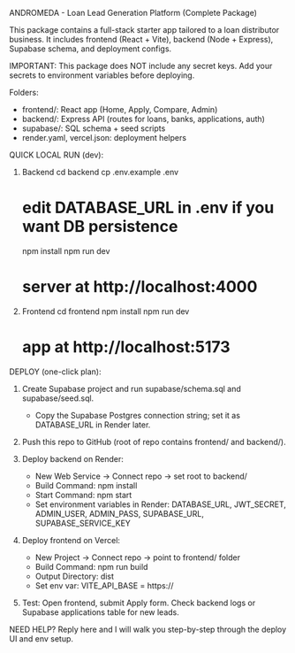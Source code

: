 ANDROMEDA - Loan Lead Generation Platform (Complete Package)

This package contains a full-stack starter app tailored to a loan distributor business.
It includes frontend (React + Vite), backend (Node + Express), Supabase schema, and deployment configs.

IMPORTANT: This package does NOT include any secret keys. Add your secrets to environment variables before deploying.

Folders:
- frontend/: React app (Home, Apply, Compare, Admin)
- backend/: Express API (routes for loans, banks, applications, auth)
- supabase/: SQL schema + seed scripts
- render.yaml, vercel.json: deployment helpers

QUICK LOCAL RUN (dev):
1) Backend
   cd backend
   cp .env.example .env
   # edit DATABASE_URL in .env if you want DB persistence
   npm install
   npm run dev
   # server at http://localhost:4000

2) Frontend
   cd frontend
   npm install
   npm run dev
   # app at http://localhost:5173

DEPLOY (one-click plan):
1) Create Supabase project and run supabase/schema.sql and supabase/seed.sql.
   - Copy the Supabase Postgres connection string; set it as DATABASE_URL in Render later.

2) Push this repo to GitHub (root of repo contains frontend/ and backend/).

3) Deploy backend on Render:
   - New Web Service -> Connect repo -> set root to backend/
   - Build Command: npm install
   - Start Command: npm start
   - Set environment variables in Render: DATABASE_URL, JWT_SECRET, ADMIN_USER, ADMIN_PASS, SUPABASE_URL, SUPABASE_SERVICE_KEY

4) Deploy frontend on Vercel:
   - New Project -> Connect repo -> point to frontend/ folder
   - Build Command: npm run build
   - Output Directory: dist
   - Set env var: VITE_API_BASE = https://<your-backend-url>

5) Test: Open frontend, submit Apply form. Check backend logs or Supabase applications table for new leads.

NEED HELP?
Reply here and I will walk you step-by-step through the deploy UI and env setup.
